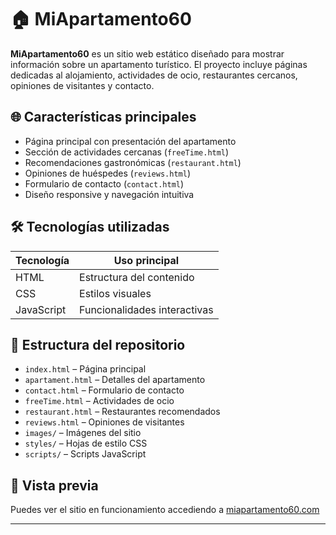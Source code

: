 # 🏠 MiApartamento60

**MiApartamento60** es un sitio web estático diseñado para mostrar información sobre un apartamento turístico. El proyecto incluye páginas dedicadas al alojamiento, actividades de ocio, restaurantes cercanos, opiniones de visitantes y contacto.

## 🌐 Características principales

- Página principal con presentación del apartamento
- Sección de actividades cercanas (`freeTime.html`)
- Recomendaciones gastronómicas (`restaurant.html`)
- Opiniones de huéspedes (`reviews.html`)
- Formulario de contacto (`contact.html`)
- Diseño responsive y navegación intuitiva

## 🛠️ Tecnologías utilizadas

| Tecnología | Uso principal |
|------------|----------------|
| HTML       | Estructura del contenido |
| CSS        | Estilos visuales |
| JavaScript | Funcionalidades interactivas |

## 📁 Estructura del repositorio

- `index.html` – Página principal
- `apartament.html` – Detalles del apartamento
- `contact.html` – Formulario de contacto
- `freeTime.html` – Actividades de ocio
- `restaurant.html` – Restaurantes recomendados
- `reviews.html` – Opiniones de visitantes
- `images/` – Imágenes del sitio
- `styles/` – Hojas de estilo CSS
- `scripts/` – Scripts JavaScript

## 📸 Vista previa

Puedes ver el sitio en funcionamiento accediendo a <a href="www.miapartamento60.com" target="_blank">miapartamento60.com</a>

---

